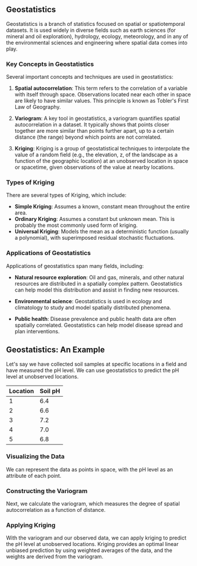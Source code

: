 ## Geostatistics

Geostatistics is a branch of statistics focused on spatial or spatiotemporal datasets. It is used widely in diverse fields such as earth sciences (for mineral and oil exploration), hydrology, ecology, meteorology, and in any of the environmental sciences and engineering where spatial data comes into play.

### Key Concepts in Geostatistics

Several important concepts and techniques are used in geostatistics:

1. **Spatial autocorrelation**: This term refers to the correlation of a variable with itself through space. Observations located near each other in space are likely to have similar values. This principle is known as Tobler's First Law of Geography.

2. **Variogram**: A key tool in geostatistics, a variogram quantifies spatial autocorrelation in a dataset. It typically shows that points closer together are more similar than points further apart, up to a certain distance (the range) beyond which points are not correlated.

3. **Kriging**: Kriging is a group of geostatistical techniques to interpolate the value of a random field (e.g., the elevation, z, of the landscape as a function of the geographic location) at an unobserved location in space or spacetime, given observations of the value at nearby locations.

### Types of Kriging

There are several types of Kriging, which include:

- **Simple Kriging**: Assumes a known, constant mean throughout the entire area.
- **Ordinary Kriging**: Assumes a constant but unknown mean. This is probably the most commonly used form of kriging.
- **Universal Kriging**: Models the mean as a deterministic function (usually a polynomial), with superimposed residual stochastic fluctuations.

### Applications of Geostatistics

Applications of geostatistics span many fields, including:

- **Natural resource exploration**: Oil and gas, minerals, and other natural resources are distributed in a spatially complex pattern. Geostatistics can help model this distribution and assist in finding new resources.

- **Environmental science**: Geostatistics is used in ecology and climatology to study and model spatially distributed phenomena.

- **Public health**: Disease prevalence and public health data are often spatially correlated. Geostatistics can help model disease spread and plan interventions.

## Geostatistics: An Example

Let's say we have collected soil samples at specific locations in a field and have measured the pH level. We can use geostatistics to predict the pH level at unobserved locations.

| Location | Soil pH |
|----------|---------|
| 1        | 6.4     |
| 2        | 6.6     |
| 3        | 7.2     |
| 4        | 7.0     |
| 5        | 6.8     |

### Visualizing the Data

We can represent the data as points in space, with the pH level as an attribute of each point.

### Constructing the Variogram

Next, we calculate the variogram, which measures the degree of spatial autocorrelation as a function of distance.

### Applying Kriging

With the variogram and our observed data, we can apply kriging to predict the pH level at unobserved locations. Kriging provides an optimal linear unbiased prediction by using weighted averages of the data, and the weights are derived from the variogram.
